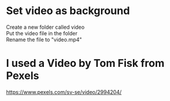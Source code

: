 # Set video as background
Create a new folder called video  
Put the video file in the folder  
Rename the file to "video.mp4"  

# I used a Video by Tom Fisk from Pexels
https://www.pexels.com/sv-se/video/2994204/
